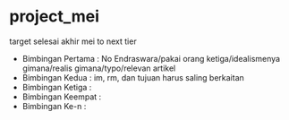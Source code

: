 # project_mei
target selesai akhir mei to next tier

- Bimbingan Pertama :
No Endraswara/pakai orang ketiga/idealismenya gimana/realis gimana/typo/relevan artikel
- Bimbingan Kedua : im, rm, dan tujuan harus saling berkaitan
- Bimbingan Ketiga : 
- Bimbingan Keempat : 
- Bimbingan Ke-n : 
